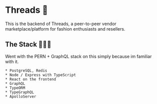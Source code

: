 # Threads 👘

This is the backend of Threads, a peer-to-peer vendor marketplace/platform for fashion enthusiasts and resellers. 

## The Stack 👨🏽‍💻

Went with the PERN + GraphQL stack on this simply because im familiar with it.

    * PostgreSQL, Redis
    * Node / Express with TypeScript
    * React on the frontend
    * GraphQL
    * TypeORM 
    * TypeGraphQL
    * ApolloServer


